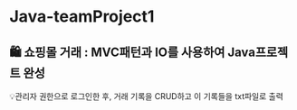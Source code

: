 # Java-teamProject1
## 🛍 쇼핑몰 거래 : MVC패턴과 IO를 사용하여 Java프로젝트 완성
💡관리자 권한으로 로그인한 후, 거래 기록을 CRUD하고 이 기록들을 txt파일로 출력
 
